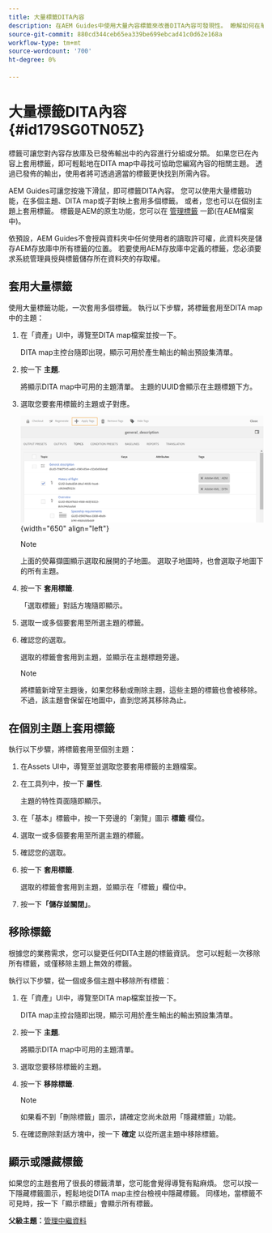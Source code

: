 ```yaml
---
title: 大量標籤DITA內容
description: 在AEM Guides中使用大量內容標籤來改善DITA內容可發現性。 瞭解如何在單一或多個主題上套用、移除、顯示或隱藏大量標籤。
source-git-commit: 880cd344ceb65ea339be699ebcad41c0d62e168a
workflow-type: tm+mt
source-wordcount: '700'
ht-degree: 0%

---
```


# 大量標籤DITA內容 {#id179SG0TN05Z}

標籤可讓您對內容存放庫及已發佈輸出中的內容進行分組或分類。 如果您已在內容上套用標籤，即可輕鬆地在DITA map中尋找可協助您編寫內容的相關主題。 透過已發佈的輸出，使用者將可透過適當的標籤更快找到所需內容。

AEM Guides可讓您按幾下滑鼠，即可標籤DITA內容。 您可以使用大量標籤功能，在多個主題、DITA map或子對映上套用多個標籤。 或者，您也可以在個別主題上套用標籤。 標籤是AEM的原生功能，您可以在 [管理標籤](https://experienceleague.adobe.com/docs/experience-manager-cloud-service/sites/authoring/features/tags.html?lang=en) 一節(在AEM檔案中)。

依預設，AEM Guides不會授與資料夾中任何使用者的讀取許可權，此資料夾是儲存AEM存放庫中所有標籤的位置。 若要使用AEM存放庫中定義的標籤，您必須要求系統管理員授與標籤儲存所在資料夾的存取權。

## 套用大量標籤

使用大量標籤功能，一次套用多個標籤。 執行以下步驟，將標籤套用至DITA map中的主題：

1. 在「資產」UI中，導覽至DITA map檔案並按一下。

   DITA map主控台隨即出現，顯示可用於產生輸出的輸出預設集清單。

1. 按一下 **主題**.

   將顯示DITA map中可用的主題清單。 主題的UUID會顯示在主題標題下方。

1. 選取您要套用標籤的主題或子對應。

   ![](images/apply-tags-uuid.png){width="650" align="left"}


   >[!NOTE]
   >
   > 上面的熒幕擷圖顯示選取和展開的子地圖。 選取子地圖時，也會選取子地圖下的所有主題。

1. 按一下 **套用標籤**.

   「選取標籤」對話方塊隨即顯示。

1. 選取一或多個要套用至所選主題的標籤。

1. 確認您的選取。

   選取的標籤會套用到主題，並顯示在主題標題旁邊。

   >[!NOTE]
   >
   > 將標籤新增至主題後，如果您移動或刪除主題，這些主題的標籤也會被移除。 不過，該主題會保留在地圖中，直到您將其移除為止。


## 在個別主題上套用標籤

執行以下步驟，將標籤套用至個別主題：

1. 在Assets UI中，導覽至並選取您要套用標籤的主題檔案。

1. 在工具列中，按一下 **屬性**.

   主題的特性頁面隨即顯示。

1. 在「基本」標籤中，按一下旁邊的「瀏覽」圖示 **標籤** 欄位。

1. 選取一或多個要套用至所選主題的標籤。

1. 確認您的選取。

1. 按一下 **套用標籤**.

   選取的標籤會套用到主題，並顯示在「標籤」欄位中。

1. 按一下&#x200B;**「儲存並關閉」**。


## 移除標籤

根據您的業務需求，您可以變更任何DITA主題的標籤資訊。 您可以輕鬆一次移除所有標籤，或僅移除主題上無效的標籤。

執行以下步驟，從一個或多個主題中移除所有標籤：

1. 在「資產」UI中，導覽至DITA map檔案並按一下。

   DITA map主控台隨即出現，顯示可用於產生輸出的輸出預設集清單。

1. 按一下 **主題**.

   將顯示DITA map中可用的主題清單。

1. 選取您要移除標籤的主題。

1. 按一下 **移除標籤**.

   >[!NOTE]
   >
   > 如果看不到「刪除標籤」圖示，請確定您尚未啟用「隱藏標籤」功能。

1. 在確認刪除對話方塊中，按一下 **確定** 以從所選主題中移除標籤。


## 顯示或隱藏標籤

如果您的主題套用了很長的標籤清單，您可能會覺得導覽有點麻煩。 您可以按一下隱藏標籤圖示，輕鬆地從DITA map主控台檢視中隱藏標籤。 同樣地，當標籤不可見時，按一下「顯示標籤」會顯示所有標籤。

**父級主題：**[&#x200B;管理中繼資料](manage-metadata.md)
